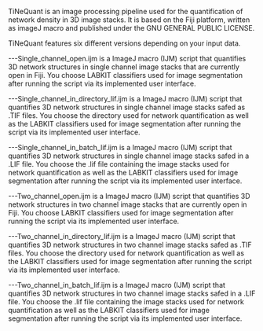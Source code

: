 TiNeQuant is an image processing pipeline used for the quantification of network density in 3D image stacks. 
It is based on the Fiji platform, written as imageJ macro and published under the GNU GENERAL PUBLIC LICENSE.

TiNeQuant features six different versions depending on your input data.

---Single_channel_open.ijm is a ImageJ macro (IJM) script that quantifies 3D network structures in single channel image stacks that are currently open in Fiji. You choose LABKIT classifiers used for image segmentation after running the script via its implemented user interface.

---Single_channel_in_directory_lif.ijm is a ImageJ macro (IJM) script that quantifies 3D network structures in single channel image stacks safed as .TIF files. You choose the directory used for network quantification as well as the LABKIT classifiers used for image segmentation after running the script via its implemented user interface. 

---Single_channel_in_batch_lif.ijm is a ImageJ macro (IJM) script that quantifies 3D network structures in single channel image stacks safed in a .LIF file. You choose the .lif file containing the image stacks used for network quantification as well as the LABKIT classifiers used for image segmentation after running the script via its implemented user interface. 

---Two_channel_open.ijm is a ImageJ macro (IJM) script that quantifies 3D network structures in two channel image stacks that are currently open in Fiji. You choose LABKIT classifiers used for image segmentation after running the script via its implemented user interface.

---Two_channel_in_directory_lif.ijm is a ImageJ macro (IJM) script that quantifies 3D network structures in two channel image stacks safed as .TIF files. You choose the directory used for network quantification as well as the LABKIT classifiers used for image segmentation after running the script via its implemented user interface. 

---Two_channel_in_batch_lif.ijm is a ImageJ macro (IJM) script that quantifies 3D network structures in two channel image stacks safed in a .LIF file. You choose the .lif file containing the image stacks used for network quantification as well as the LABKIT classifiers used for image segmentation after running the script via its implemented user interface. 
